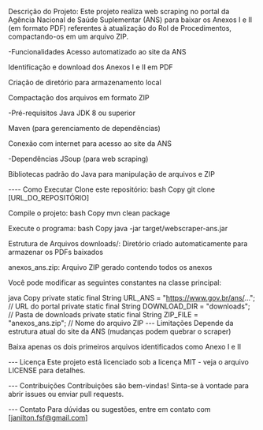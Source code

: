  Descrição do Projeto:
Este projeto realiza web scraping no portal da Agência Nacional de Saúde Suplementar (ANS) para baixar os Anexos I e II (em formato PDF) referentes à atualização do Rol de Procedimentos, compactando-os em um arquivo ZIP.

-Funcionalidades
Acesso automatizado ao site da ANS

Identificação e download dos Anexos I e II em PDF

Criação de diretório para armazenamento local

Compactação dos arquivos em formato ZIP

-Pré-requisitos
Java JDK 8 ou superior

Maven (para gerenciamento de dependências)

Conexão com internet para acesso ao site da ANS

-Dependências
JSoup (para web scraping)

Bibliotecas padrão do Java para manipulação de arquivos e ZIP

---- Como Executar
Clone este repositório:
bash
Copy
git clone [URL_DO_REPOSITÓRIO]

Compile o projeto:
bash
Copy
mvn clean package

Execute o programa:
bash
Copy
java -jar target/webscraper-ans.jar

 Estrutura de Arquivos
downloads/: Diretório criado automaticamente para armazenar os PDFs baixados

anexos_ans.zip: Arquivo ZIP gerado contendo todos os anexos

Você pode modificar as seguintes constantes na classe principal:

java
Copy
private static final String URL_ANS = "https://www.gov.br/ans/..."; // URL do portal
private static final String DOWNLOAD_DIR = "downloads"; // Pasta de downloads
private static final String ZIP_FILE = "anexos_ans.zip"; // Nome do arquivo ZIP
--- Limitações
Depende da estrutura atual do site da ANS (mudanças podem quebrar o scraper)

Baixa apenas os dois primeiros arquivos identificados como Anexo I e II

--- Licença
Este projeto está licenciado sob a licença MIT - veja o arquivo LICENSE para detalhes.

--- Contribuições
Contribuições são bem-vindas! Sinta-se à vontade para abrir issues ou enviar pull requests.

--- Contato
Para dúvidas ou sugestões, entre em contato com [janilton.fsf@gmail.com]

